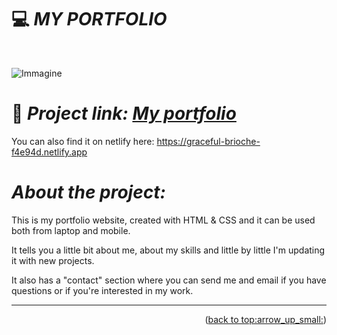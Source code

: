 
# :computer: *MY PORTFOLIO*

<div id="top"></div>
<br />
<div align="center">
  </a>
  <p align="center">
  </p>
</div>

![Immagine](https://i.ibb.co/PCNcqxr/Screenshot-7.png)
# :link: *Project link: [My portfolio](https://ila1997.github.io/Portfolio-Ilaria-Nuzzaco.github/)*

You can also find it on netlify here: https://graceful-brioche-f4e94d.netlify.app

# *About the project:*
This is my portfolio website, created with HTML & CSS and it can be used both from laptop and mobile.

It tells you a little bit about me, about my skills and little by little I'm updating it with new projects.

It also has a "contact" section where you can send me and email if you have questions or if you're interested in my work.

______
<p align="right">(<a href="#top">back to top:arrow_up_small:</a>)</p> 